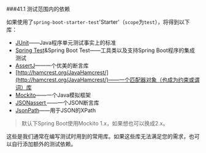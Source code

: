 ###41.1 测试范围内的依赖

如果使用了`spring-boot-starter-test`'Starter'（`scope`为`test`），将得到以下库：

- [JUnit](http://junit.org/)——Java程序单元测试事实上的标准
- [Spring Test](http://docs.spring.io/spring/docs/4.3.11.RELEASE/spring-framework-reference/htmlsingle/#integration-testing)&Spring Boot Test——工具类以及支持Spring Boot程序的集成测试
- [AssertJ](https://joel-costigliola.github.io/assertj/)——一个优美的断言库
- [http://hamcrest.org/JavaHamcrest/](http://hamcrest.org/JavaHamcrest/)——一个匹配器对象（也成为约束或谓词）库
- [Mockito](http://mockito.org/)——一个Java模拟框架
- [JSONassert ](https://github.com/skyscreamer/JSONassert)——一个JSON断言库
- [JsonPath](https://github.com/jayway/JsonPath)——用于JSON的XPath

>默认下Spring Boot使用Mockito 1.x，如果想也可以换成2.x。

这些是我们通常在编写测试时用到的常用库。如果这些库无法满足您的需求，也可以自行添加额外的测试依赖。
